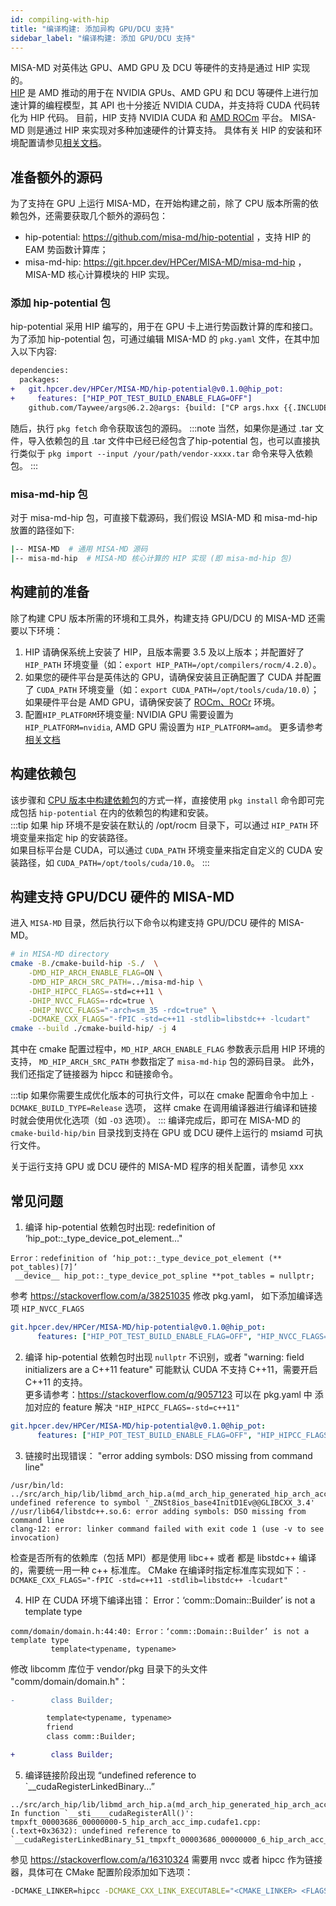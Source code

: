 ```yaml
---
id: compiling-with-hip
title: "编译构建: 添加异构 GPU/DCU 支持"
sidebar_label: "编译构建: 添加 GPU/DCU 支持"
---
```


MISA-MD 对英伟达 GPU、AMD GPU 及 DCU 等硬件的支持是通过 HIP 实现的。  
[HIP](https://github.com/ROCm-Developer-Tools/HIP) 是 AMD 推动的用于在 NVIDIA GPUs、AMD GPU 和 DCU 等硬件上进行加速计算的编程模型，其 API 也十分接近 NVIDIA CUDA，并支持将 CUDA 代码转化为 HIP 代码。
目前，HIP 支持 NVIDIA CUDA 和 [AMD ROCm](https://rocmdocs.amd.com/en/latest/index.html) 平台。
MISA-MD 则是通过 HIP 来实现对多种加速硬件的计算支持。
具体有关 HIP 的安装和环境配置请参见[相关文档](https://github.com/ROCm-Developer-Tools/HIP/blob/main/INSTALL.md)。

## 准备额外的源码
为了支持在 GPU 上运行 MISA-MD，在开始构建之前，除了 CPU 版本所需的依赖包外，还需要获取几个额外的源码包： 
- hip-potential: https://github.com/misa-md/hip-potential ，支持 HIP 的 EAM 势函数计算库；
- misa-md-hip: https://git.hpcer.dev/HPCer/MISA-MD/misa-md-hip ，MISA-MD 核心计算模块的 HIP 实现。

### 添加 hip-potential 包
hip-potential 采用 HIP 编写的，用于在 GPU 卡上进行势函数计算的库和接口。
为了添加 hip-potential 包，可通过编辑 MISA-MD 的 `pkg.yaml` 文件，在其中加入以下内容:
```diff
dependencies:
  packages:
+   git.hpcer.dev/HPCer/MISA-MD/hip-potential@v0.1.0@hip_pot:
+     features: ["HIP_POT_TEST_BUILD_ENABLE_FLAG=OFF"]
    github.com/Taywee/args@6.2.2@args: {build: ["CP args.hxx {{.INCLUDE}}/args.hpp"]}
```
随后，执行 `pkg fetch` 命令获取该包的源码。
:::note
当然，如果你是通过 .tar 文件，导入依赖包的且 .tar 文件中已经已经包含了hip-potential 包，也可以直接执行类似于 `pkg import --input /your/path/vendor-xxxx.tar` 命令来导入依赖包。
:::

### misa-md-hip 包
对于 misa-md-hip 包，可直接下载源码，我们假设 MSIA-MD 和 misa-md-hip 放置的路径如下:
```bash
|-- MISA-MD  # 通用 MISA-MD 源码
|-- misa-md-hip  # MISA-MD 核心计算的 HIP 实现 (即 misa-md-hip 包)
```

## 构建前的准备
除了构建 CPU 版本所需的环境和工具外，构建支持 GPU/DCU 的 MISA-MD 还需要以下环境：
1. HIP 请确保系统上安装了 HIP，且版本需要 3.5 及以上版本；并配置好了 `HIP_PATH` 环境变量（如：`export HIP_PATH=/opt/compilers/rocm/4.2.0`）。
2. 如果您的硬件平台是英伟达的 GPU，请确保安装且正确配置了 CUDA 并配置了 `CUDA_PATH` 环境变量（如：`export CUDA_PATH=/opt/tools/cuda/10.0`）；  
   如果硬件平台是 AMD GPU，请确保安装了 [ROCm、ROCr](https://rocmdocs.amd.com) 环境。
3. 配置`HIP_PLATFORM`环境变量: NVIDIA GPU 需要设置为 ` HIP_PLATFORM=nvidia`, AMD GPU 需设置为 `HIP_PLATFORM=amd`。
   更多请参考[相关文档](https://rocmdocs.amd.com/en/latest/Current_Release_Notes/Current-Release-Notes.html?highlight=HIP_PLATFORM#changed-environment-variables-for-hip)

## 构建依赖包
该步骤和 [CPU 版本中构建依赖包](./get-source-code.md#2-安装依赖)的方式一样，直接使用 `pkg install` 命令即可完成包括 `hip-potential` 在内的依赖包的构建和安装。  
:::tip
如果 hip 环境不是安装在默认的 /opt/rocm 目录下，可以通过 `HIP_PATH` 环境变量来指定 hip 的安装路径。  
如果目标平台是 CUDA，可以通过 `CUDA_PATH` 环境变量来指定自定义的 CUDA 安装路径，如 `CUDA_PATH=/opt/tools/cuda/10.0`。
:::

## 构建支持 GPU/DCU 硬件的 MISA-MD
进入 `MISA-MD` 目录，然后执行以下命令以构建支持 GPU/DCU 硬件的 MISA-MD。
```bash
# in MISA-MD directory
cmake -B./cmake-build-hip -S./  \
    -DMD_HIP_ARCH_ENABLE_FLAG=ON \
    -DMD_HIP_ARCH_SRC_PATH=../misa-md-hip \
    -DHIP_HIPCC_FLAGS=-std=c++11 \
    -DHIP_NVCC_FLAGS=-rdc=true \
    -DHIP_NVCC_FLAGS="-arch=sm_35 -rdc=true" \
    -DCMAKE_CXX_FLAGS="-fPIC -std=c++11 -stdlib=libstdc++ -lcudart"
cmake --build ./cmake-build-hip/ -j 4
```
其中在 cmake 配置过程中，`MD_HIP_ARCH_ENABLE_FLAG` 参数表示启用 HIP 环境的支持， `MD_HIP_ARCH_SRC_PATH` 参数指定了 `misa-md-hip` 包的源码目录。 
此外，我们还指定了链接器为 hipcc 和链接命令。

:::tip
如果你需要生成优化版本的可执行文件，可以在 cmake 配置命令中加上 `-DCMAKE_BUILD_TYPE=Release` 选项，
这样 cmake 在调用编译器进行编译和链接时就会使用优化选项（如 `-O3` 选项）。
:::
编译完成后，即可在 MISA-MD 的 `cmake-build-hip/bin` 目录找到支持在 GPU 或 DCU 硬件上运行的 msiamd 可执行文件。

关于运行支持 GPU 或 DCU 硬件的 MISA-MD 程序的相关配置，请参见 xxx

## 常见问题
1. 编译 hip-potential 依赖包时出现: redefinition of ‘hip_pot::_type_device_pot_element..." 
```log
Error：redefinition of ‘hip_pot::_type_device_pot_element (** pot_tables)[7]’
 __device__ hip_pot::_type_device_pot_spline **pot_tables = nullptr;
```
参考 https://stackoverflow.com/a/38251035
修改 pkg.yaml， 如下添加编译选项 `HIP_NVCC_FLAGS`
```yml
git.hpcer.dev/HPCer/MISA-MD/hip-potential@v0.1.0@hip_pot:
      features: ["HIP_POT_TEST_BUILD_ENABLE_FLAG=OFF", "HIP_NVCC_FLAGS=-rdc=true"]
```

2. 编译 hip-potential 依赖包时出现 `nullptr` 不识别，或者 "warning: field initializers are a C++11 feature"
可能默认 CUDA 不支持 C++11，需要开启 C++11 的支持。  
更多请参考：https://stackoverflow.com/q/9057123
可以在 pkg.yaml 中 添加对应的 feature 解决 `"HIP_HIPCC_FLAGS=-std=c++11"`
```yml
git.hpcer.dev/HPCer/MISA-MD/hip-potential@v0.1.0@hip_pot:
      features: ["HIP_POT_TEST_BUILD_ENABLE_FLAG=OFF", "HIP_HIPCC_FLAGS=-std=c++11"]
```

3. 链接时出现错误： "error adding symbols: DSO missing from command line"
```log
/usr/bin/ld: ../src/arch_hip/lib/libmd_arch_hip.a(md_arch_hip_generated_hip_arch_acc_imp.cpp.o): undefined reference to symbol '_ZNSt8ios_base4InitD1Ev@@GLIBCXX_3.4'
//usr/lib64/libstdc++.so.6: error adding symbols: DSO missing from command line
clang-12: error: linker command failed with exit code 1 (use -v to see invocation)
```
检查是否所有的依赖库（包括 MPI）都是使用 libc++ 或者 都是 libstdc++ 编译的，需要统一用一种 c++ 标准库。
CMake 在编译时指定标准库实现如下：`-DCMAKE_CXX_FLAGS="-fPIC -std=c++11 -stdlib=libstdc++ -lcudart"`

4. HIP 在 CUDA 环境下编译出错： Error：‘comm::Domain::Builder’ is not a template type
```log
comm/domain/domain.h:44:40: Error：‘comm::Domain::Builder’ is not a template type
         template<typename, typename>
```
修改 libcomm 库位于 vendor/pkg 目录下的头文件 "comm/domain/domain.h"：
```diff
-        class Builder;

        template<typename, typename>
        friend
        class comm::Builder;

+        class Builder;
```

5. 编译链接阶段出现 “undefined reference to `__cudaRegisterLinkedBinary...”
```log
../src/arch_hip/lib/libmd_arch_hip.a(md_arch_hip_generated_hip_arch_acc_imp.cpp.o): In function `__sti____cudaRegisterAll()':
tmpxft_00003686_00000000-5_hip_arch_acc_imp.cudafe1.cpp:(.text+0x3632): undefined reference to `__cudaRegisterLinkedBinary_51_tmpxft_00003686_00000000_6_hip_arch_acc_imp_cpp1_ii_n'
```
参见 https://stackoverflow.com/a/16310324
需要用 nvcc 或者 hipcc 作为链接器，具体可在 CMake 配置阶段添加如下选项：
```bash
-DCMAKE_LINKER=hipcc -DCMAKE_CXX_LINK_EXECUTABLE="<CMAKE_LINKER> <FLAGS> <CMAKE_CXX_LINK_FLAGS> <LINK_FLAGS> <OBJECTS> -o <TARGET> <LINK_LIBRARIES>"
```

